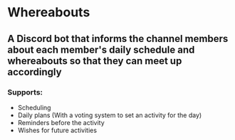 # Whereabouts
## A Discord bot that informs the channel members about each member's daily schedule and whereabouts so that they can meet up accordingly
### Supports:
- Scheduling 
- Daily plans (With a voting system to set an activity for the day)
- Reminders before the activity
- Wishes for future activities

